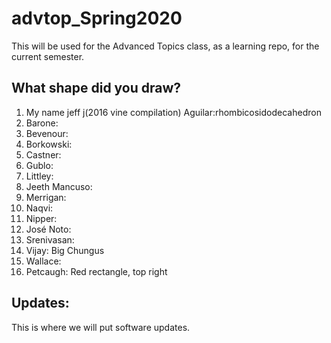 # advtop_Spring2020
This will be used for the Advanced Topics class, as a learning repo, for the current semester.

## What shape did you draw?
1. My name jeff j(2016 vine compilation) Aguilar:rhombicosidodecahedron
2. Barone: 
3. Bevenour: 
4. Borkowski:
5. Castner: 
6. Gublo:
7. Littley:
8. Jeeth Mancuso: 
9. Merrigan:
10. Naqvi:
11. Nipper:
12. José Noto: 
13. Srenivasan:
14. Vijay: Big Chungus
15. Wallace:
16. Petcaugh: Red rectangle, top right

## Updates:
This is where we will put software updates.
